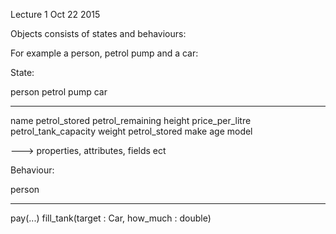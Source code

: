 Lecture 1 Oct 22 2015

Objects consists of states and behaviours:

For example a person, petrol pump and a car:

State:      

person      petrol pump       car   

-----------------------------------

name      petrol_stored     petrol_remaining 
height    price_per_litre   petrol_tank_capacity
weight    petrol_stored     make 
age                         model

---> properties, attributes, fields ect 

Behaviour:


person        

-----------------------------------
pay(...)
fill_tank(target : Car, how_much : double) 

